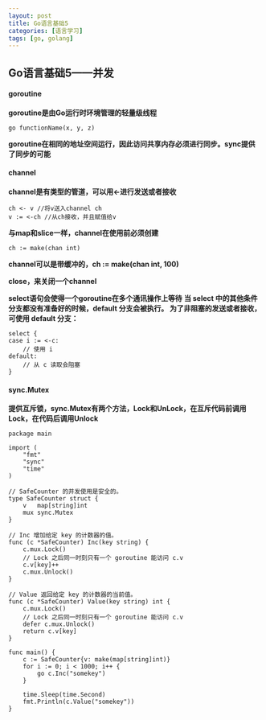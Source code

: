 ```yaml
---
layout: post
title: Go语言基础5
categories: [语言学习]
tags: [go, golang]
---
```

## Go语言基础5——并发
#### goroutine
**goroutine是由Go运行时环境管理的轻量级线程**

```
go functionName(x, y, z)
```
**goroutine在相同的地址空间运行，因此访问共享内存必须进行同步。sync提供了同步的可能**
#### channel
**channel是有类型的管道，可以用<-进行发送或者接收**

```
ch <- v //将v送入channel ch
v := <-ch //从ch接收，并且赋值给v
```
**与map和slice一样，channel在使用前必须创建**

```
ch := make(chan int)
```
**channel可以是带缓冲的，ch := make(chan int, 100)**

**close，来关闭一个channel**

**select语句会使得一个goroutine在多个通讯操作上等待**
**当 select 中的其他条件分支都没有准备好的时候，default 分支会被执行。
为了非阻塞的发送或者接收，可使用 default 分支：**

```
select {
case i := <-c:
    // 使用 i
default:
    // 从 c 读取会阻塞
}
```
#### sync.Mutex
**提供互斥锁，sync.Mutex有两个方法，Lock和UnLock，在互斥代码前调用Lock，在代码后调用Unlock**

```
package main

import (
	"fmt"
	"sync"
	"time"
)

// SafeCounter 的并发使用是安全的。
type SafeCounter struct {
	v   map[string]int
	mux sync.Mutex
}

// Inc 增加给定 key 的计数器的值。
func (c *SafeCounter) Inc(key string) {
	c.mux.Lock()
	// Lock 之后同一时刻只有一个 goroutine 能访问 c.v
	c.v[key]++
	c.mux.Unlock()
}

// Value 返回给定 key 的计数器的当前值。
func (c *SafeCounter) Value(key string) int {
	c.mux.Lock()
	// Lock 之后同一时刻只有一个 goroutine 能访问 c.v
	defer c.mux.Unlock()
	return c.v[key]
}

func main() {
	c := SafeCounter{v: make(map[string]int)}
	for i := 0; i < 1000; i++ {
		go c.Inc("somekey")
	}

	time.Sleep(time.Second)
	fmt.Println(c.Value("somekey"))
}

```